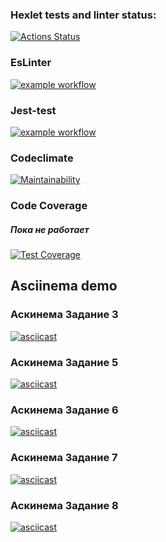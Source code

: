 ### Hexlet tests and linter status:
[![Actions Status](https://github.com/Mentavr/frontend-project-lvl2/workflows/hexlet-check/badge.svg)](https://github.com/Mentavr/frontend-project-lvl2/actions)

### EsLinter
[![example workflow](https://github.com/Mentavr/frontend-project-lvl2/actions/workflows/eslinter.yml/badge.svg)](https://github.com/Mentavr/frontend-project-lvl2/actions)

### Jest-test
[![example workflow](https://github.com/Mentavr/frontend-project-lvl2/actions/workflows/jest-test.yml/badge.svg)](https://github.com/Mentavr/frontend-project-lvl2/actions)

### Codeclimate
[![Maintainability](https://api.codeclimate.com/v1/badges/fda726a2ff977002f6d4/maintainability)](https://codeclimate.com/github/Mentavr/frontend-project-lvl2/maintainability) 

### Code Coverage
##### Пока не работает
[![Test Coverage](https://api.codeclimate.com/v1/badges/fda726a2ff977002f6d4/test_coverage)](https://codeclimate.com/github/Mentavr/frontend-project-lvl2/test_coverage)

## Asciinema demo
### Аскинема Задание 3
[![asciicast](https://asciinema.org/a/426570.svg)](https://asciinema.org/a/426570)

### Аскинема Задание 5
[![asciicast](https://asciinema.org/a/428868.svg)](https://asciinema.org/a/428868)

### Аскинема Задание 6
[![asciicast](https://asciinema.org/a/428864.svg)](https://asciinema.org/a/428864)

### Аскинема Задание 7
[![asciicast](https://asciinema.org/a/428907.svg)](https://asciinema.org/a/428907)

### Аскинема Задание 8
[![asciicast](https://asciinema.org/a/432661.svg)](https://asciinema.org/a/432661)